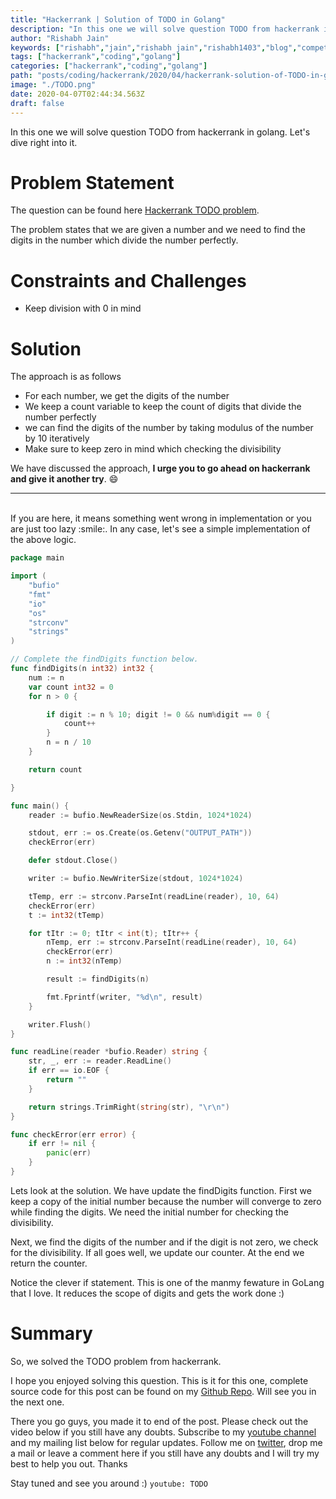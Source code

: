 ```yaml
---
title: "Hackerrank | Solution of TODO in Golang"
description: "In this one we will solve question TODO from hackerrank in golang. Let's dive right into it."
author: "Rishabh Jain"
keywords: ["rishabh","jain","rishabh jain","rishabh1403","blog","competitive","coding","programming","tech","technology","go","golang","hackerrank","hackerrank solutions","solutions in golang","TODO"]
tags: ["hackerrank","coding","golang"]
categories: ["hackerrank","coding","golang"]
path: "posts/coding/hackerrank/2020/04/hackerrank-solution-of-TODO-in-golang/"
image: "./TODO.png"
date: 2020-04-07T02:44:34.563Z
draft: false
---
```

In this one we will solve question TODO from hackerrank in golang. Let's dive right into it.
<!--more-->

# Problem Statement
The question can be found here [Hackerrank TODO problem](TODO). 

The problem states that we are given a number and we need to find the digits in the number which divide the number perfectly.

# Constraints and Challenges

- Keep division with 0 in mind

# Solution

The approach is as follows
- For each number, we get the digits of the number
- We keep a count variable to keep the count of digits that divide the number perfectly
- we can find the digits of the number by taking modulus of the number by 10 iteratively
- Make sure to keep zero in mind which checking the divisibility


We have discussed the approach, **I urge you to go ahead on hackerrank and give it another try**. :smile:

<hr />
<br />
If you are here, it means something went wrong in implementation or you are just too lazy :smile:. In any case, let's see a simple implementation of the above logic.

```go
package main

import (
	"bufio"
	"fmt"
	"io"
	"os"
	"strconv"
	"strings"
)

// Complete the findDigits function below.
func findDigits(n int32) int32 {
	num := n
	var count int32 = 0
	for n > 0 {

		if digit := n % 10; digit != 0 && num%digit == 0 {
			count++
		}
		n = n / 10
	}

	return count

}

func main() {
	reader := bufio.NewReaderSize(os.Stdin, 1024*1024)

	stdout, err := os.Create(os.Getenv("OUTPUT_PATH"))
	checkError(err)

	defer stdout.Close()

	writer := bufio.NewWriterSize(stdout, 1024*1024)

	tTemp, err := strconv.ParseInt(readLine(reader), 10, 64)
	checkError(err)
	t := int32(tTemp)

	for tItr := 0; tItr < int(t); tItr++ {
		nTemp, err := strconv.ParseInt(readLine(reader), 10, 64)
		checkError(err)
		n := int32(nTemp)

		result := findDigits(n)

		fmt.Fprintf(writer, "%d\n", result)
	}

	writer.Flush()
}

func readLine(reader *bufio.Reader) string {
	str, _, err := reader.ReadLine()
	if err == io.EOF {
		return ""
	}

	return strings.TrimRight(string(str), "\r\n")
}

func checkError(err error) {
	if err != nil {
		panic(err)
	}
}


```

Lets look at the solution. We have update the findDigits function. First we keep a copy of the initial number because the number will converge to zero while finding the digits. We need the initial number for checking the divisibility. 

Next, we find the digits of the number and if the digit is not zero, we check for the divisibility. If all goes well, we update our counter. At the end we return the counter. 

Notice the clever if statement. This is one of the manmy fewature in GoLang that I love. It reduces the scope of digits and gets the work done :) 

# Summary

So, we solved the TODO problem from hackerrank.

I hope you enjoyed solving this question. This is it for this one, complete source code for this post can be found on my [Github Repo](https://github.com/rishabh1403/hackerrank-golang-solutions). Will see you in the next one.

There you go guys, you made it to end of the post. Please check out the video below if you still have any doubts. Subscribe to my [youtube channel](https://www.youtube.com/rishabh1403) and my mailing list below for regular updates. Follow me on [twitter](https://www.twitter.com/rishabhjain1403), drop me a mail or leave a comment here if you still have any doubts and I will try my best to help you out. Thanks

Stay tuned and see you around :)
`youtube: TODO`  
